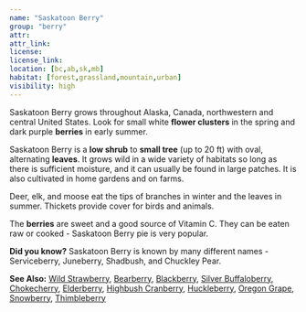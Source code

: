 ```yaml
---
name: "Saskatoon Berry"
group: "berry"
attr: 
attr_link: 
license: 
license_link: 
location: [bc,ab,sk,mb]
habitat: [forest,grassland,mountain,urban]
visibility: high 
---
```

Saskatoon Berry grows throughout Alaska, Canada, northwestern and central United States. Look for small white **flower clusters** in the spring and dark purple **berries** in early summer. 

Saskatoon Berry is a **low shrub** to **small tree** (up to 20 ft) with oval, alternating **leaves**. It grows wild in a wide variety of habitats so long as there is sufficient moisture, and it can usually be found in large patches. It is also cultivated in home gardens and on farms.

Deer, elk, and moose eat the tips of branches in winter and the leaves in summer. Thickets provide cover for birds and animals.

The **berries** are sweet and a good source of Vitamin C. They can be eaten raw or cooked - Saskatoon Berry pie is very popular.  

**Did you know?** Saskatoon Berry is known by many different names - Serviceberry, Juneberry, Shadbush, and Chuckley Pear.

<!-- generated, do not edit -->
**See Also:**
[Wild Strawberry](/plants/wildstraw),
[Bearberry](/trees/bear),
[Blackberry](/trees/black),
[Silver Buffaloberry](/trees/buffalo),
[Chokecherry](/trees/choke),
[Elderberry](/trees/elder),
[Highbush Cranberry](/trees/hicran),
[Huckleberry](/trees/huck),
[Oregon Grape](/trees/orgrape),
[Snowberry](/trees/snow),
[Thimbleberry](/trees/thimble)

